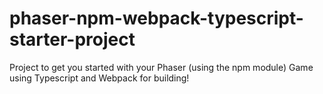 # phaser-npm-webpack-typescript-starter-project
Project to get you started with your Phaser (using the npm module) Game using Typescript and Webpack for building!
